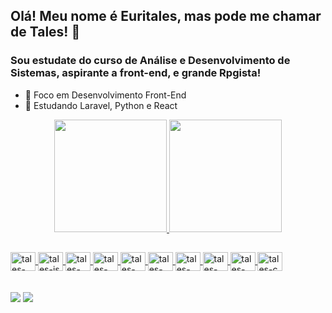 ## Olá! Meu nome é Euritales, mas pode me chamar de Tales! 👋
### Sou estudate do curso de Análise e Desenvolvimento de Sistemas, aspirante a front-end, e grande Rpgista!
- 🔭 Foco em Desenvolvimento Front-End
- 🌱 Estudando Laravel, Python e React

<div align="center">
  <a href="https://github.com/euritales">
  <img height="180em" src="https://github-readme-stats.vercel.app/api?username=euritales&show_icons=true&theme=radical&include_all_commits=true&count_private=true"/>
  <img height="180em" src="https://github-readme-stats.vercel.app/api/top-langs/?username=euritales&layout=compact&langs_count=7&theme=radical"/>
</div>
  
##  
  
<div>
  <img align="center" alt="tales-react" height="30" width="40" src="https://cdn.jsdelivr.net/gh/devicons/devicon/icons/react/react-original-wordmark.svg" />
  <img align="center" alt="tales-js" height="30" width="40" src="https://cdn.jsdelivr.net/gh/devicons/devicon/icons/javascript/javascript-original.svg" />
  <img align="center" alt="tales-css" height="30" width="40" src="https://cdn.jsdelivr.net/gh/devicons/devicon/icons/css3/css3-original.svg" />
  <img align="center" alt="tales-python" height="30" width="40" src="https://cdn.jsdelivr.net/gh/devicons/devicon/icons/python/python-original.svg" />
  <img align="center" alt="tales-html" height="30" width="40" src="https://cdn.jsdelivr.net/gh/devicons/devicon/icons/html5/html5-original.svg" />
  <img align="center" alt="tales-laravel" height="30" width="40" src="https://cdn.jsdelivr.net/gh/devicons/devicon/icons/laravel/laravel-plain.svg" />
  <img align="center" alt="tales-php" height="30" width="40" src="https://cdn.jsdelivr.net/gh/devicons/devicon/icons/php/php-plain.svg" />
  <img align="center" alt="tales-sql" height="30" width="40" src="https://cdn.jsdelivr.net/gh/devicons/devicon/icons/mysql/mysql-original.svg" />
  <img align="center" alt="tales-node" height="30" width="40" src="https://cdn.jsdelivr.net/gh/devicons/devicon/icons/nodejs/nodejs-original.svg" />



  <img align="center" alt="tales-c" height="30" width="40" src="https://cdn.jsdelivr.net/gh/devicons/devicon/icons/c/c-original.svg" />
</div>
  <br/>
  <br/>
<div>
 <a href = "mailto:euritales00@gmail.com"><img src="https://img.shields.io/badge/-Gmail-%23333?style=for-the-badge&logo=gmail&logoColor=white" target="_blank"></a>
  <a href="https://www.linkedin.com/in/euritales-silva-4b002b152/" target="_blank"><img src="https://img.shields.io/badge/-LinkedIn-%230077B5?style=for-the-badge&logo=linkedin&logoColor=white" target="_blank"></a> 
</div>
<!--
**euritales/euritales** is a ✨ _special_ ✨ repository because its `README.md` (this file) appears on your GitHub profile.

Here are some ideas to get you started:

- 👯 I’m looking to collaborate on ...
- 🤔 I’m looking for help with ...
- 💬 Ask me about ...
- 📫 How to reach me: ...
- 😄 Pronouns: ...  
- ⚡ Fun fact: ...
-->

